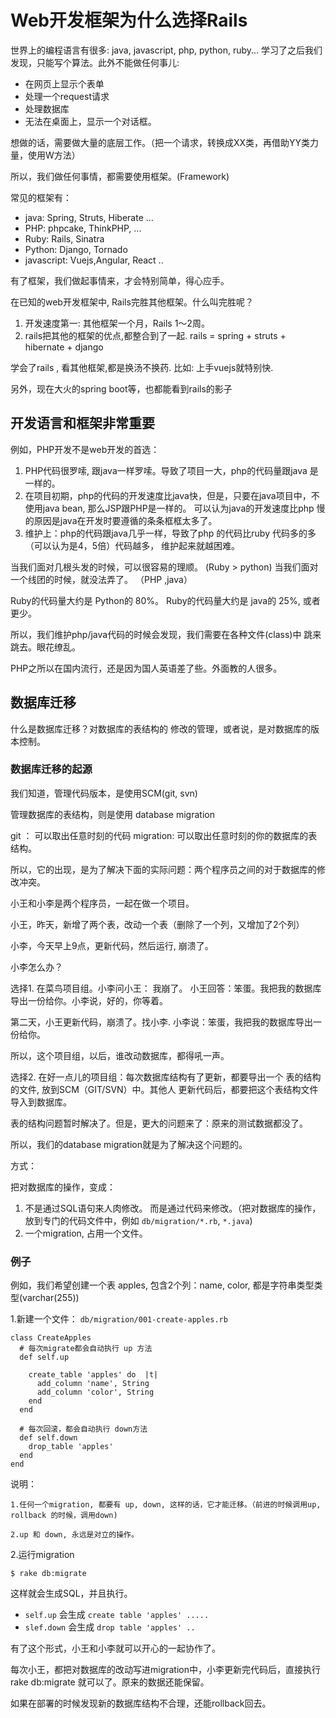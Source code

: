 # Web开发框架为什么选择Rails

世界上的编程语言有很多: java, javascript, php, python, ruby... 学习了之后我们发现，只能写个算法。此外不能做任何事儿:

- 在网页上显示个表单
- 处理一个request请求
- 处理数据库
- 无法在桌面上，显示一个对话框。

想做的话，需要做大量的底层工作。（把一个请求，转换成XX类，再借助YY类力量，使用W方法）

所以，我们做任何事情，都需要使用框架。(Framework)

常见的框架有：

- java:  Spring, Struts, Hiberate ...
- PHP:  phpcake, ThinkPHP, ...
- Ruby: Rails, Sinatra
- Python: Django, Tornado
- javascript: Vuejs,Angular, React ..

有了框架，我们做起事情来，才会特别简单，得心应手。

在已知的web开发框架中, Rails完胜其他框架。什么叫完胜呢？

1. 开发速度第一: 其他框架一个月，Rails 1～2周。
2. rails把其他的框架的优点,都整合到了一起.
rails = spring + struts + hibernate  + django

学会了rails , 看其他框架,都是换汤不换药. 比如: 上手vuejs就特别快.

另外，现在大火的spring boot等，也都能看到rails的影子

## 开发语言和框架非常重要

例如，PHP开发不是web开发的首选：

1. PHP代码很罗嗦, 跟java一样罗嗦。导致了项目一大，php的代码量跟java 是一样的。
2. 在项目初期，php的代码的开发速度比java快，但是，只要在java项目中，不使用java bean, 那么JSP跟PHP是一样的。
可以认为java的开发速度比php 慢的原因是java在开发时要遵循的条条框框太多了。
3. 维护上：php的代码跟java几乎一样，导致了php 的代码比ruby 代码多的多（可以认为是4，5倍）代码越多， 维护起来就越困难。

当我们面对几根头发的时候，可以很容易的理顺。 (Ruby > python)
当我们面对一个线团的时候，就没法弄了。  （PHP ,java）

Ruby的代码量大约是 Python的 80%。
Ruby的代码量大约是 java的 25%, 或者更少。

所以，我们维护php/java代码的时候会发现，我们需要在各种文件(class)中 跳来跳去。眼花缭乱。

PHP之所以在国内流行，还是因为国人英语差了些。外面教的人很多。

## 数据库迁移

什么是数据库迁移？对数据库的表结构的 修改的管理，或者说，是对数据库的版本控制。

### 数据库迁移的起源

我们知道，管理代码版本，是使用SCM(git, svn)

管理数据库的表结构，则是使用 database migration

git ： 可以取出任意时刻的代码
migration: 可以取出任意时刻的你的数据库的表结构。

所以，它的出现，是为了解决下面的实际问题：两个程序员之间的对于数据库的修改冲突。

小王和小李是两个程序员，一起在做一个项目。

小王，昨天，新增了两个表，改动一个表（删除了一个列，又增加了2个列）

小李，今天早上9点，更新代码，然后运行, 崩溃了。

小李怎么办？

选择1. 在菜鸟项目组。小李问小王： 我崩了。 小王回答：笨蛋。我把我的数据库导出一份给你。小李说，好的，你等着。

第二天，小王更新代码，崩溃了。找小李. 小李说：笨蛋，我把我的数据库导出一份给你。

所以，这个项目组，以后，谁改动数据库，都得吼一声。

选择2. 在好一点儿的项目组：每次数据库结构有了更新，都要导出一个 表的结构的文件, 放到SCM（GIT/SVN）中。其他人
更新代码后，都要把这个表结构文件导入到数据库。

表的结构问题暂时解决了。但是，更大的问题来了：原来的测试数据都没了。

所以，我们的database migration就是为了解决这个问题的。

方式：

把对数据库的操作，变成：

1. 不是通过SQL语句来人肉修改。 而是通过代码来修改。（把对数据库的操作，放到专门的代码文件中，例如  `db/migration/*.rb`, `*.java`)
2. 一个migration, 占用一个文件。

### 例子

例如，我们希望创建一个表 apples, 包含2个列：name, color, 都是字符串类型类型(varchar(255))

1.新建一个文件：    `db/migration/001-create-apples.rb`

```
class CreateApples
  # 每次migrate都会自动执行 up 方法
  def self.up

    create_table 'apples' do  |t|
      add_column 'name', String
      add_column 'color', String
    end
  end

  # 每次回滚，都会自动执行 down方法
  def self.down
    drop_table 'apples'
  end
end
```

说明：

    1.任何一个migration, 都要有 up, down, 这样的话，它才能迁移。（前进的时候调用up, rollback 的时候，调用down)

    2.up 和 down, 永远是对立的操作。

2.运行migration

```
$ rake db:migrate
```

这样就会生成SQL，并且执行。

- `self.up`  会生成 `create table 'apples' .....`
- `slef.down`   会生成   `drop table 'apples' ..`

有了这个形式，小王和小李就可以开心的一起协作了。

每次小王，都把对数据库的改动写进migration中，小李更新完代码后，直接执行 rake db:migrate 就可以了。原来的数据还能保留。

如果在部署的时候发现新的数据库结构不合理，还能rollback回去。
